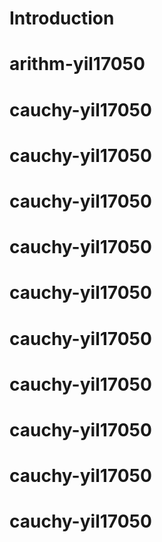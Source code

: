 # Introduction

# arithm-yil17050
# cauchy-yil17050
# cauchy-yil17050
# cauchy-yil17050
# cauchy-yil17050
# cauchy-yil17050
# cauchy-yil17050
# cauchy-yil17050
# cauchy-yil17050
# cauchy-yil17050
# cauchy-yil17050
